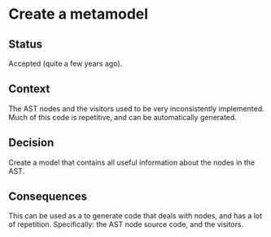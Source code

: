 # Create a metamodel

## Status

Accepted (quite a few years ago).

## Context

The AST nodes and the visitors used to be very inconsistently implemented.
Much of this code is repetitive, and can be automatically generated.

## Decision

Create a model that contains all useful information about the nodes in the AST.

## Consequences

This can be used as a to generate code that deals with nodes, and has a lot of repetition.
Specifically: the AST node source code, and the visitors.

